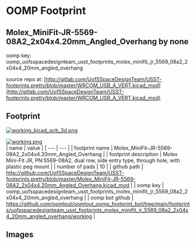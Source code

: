 # OOMP Footprint  
## Molex_MiniFit-JR-5569-08A2_2x04x4.20mm_Angled_Overhang  by none  
  
oomp key: oomp_uofsspacedesignteam_usst_footprints_molex_minifit_jr_5569_08a2_2x04x4_20mm_angled_overhang  
  
source repo at: [http://gitlab.com/UofSSpaceDesignTeam/USST-footprints.pretty/blob/master/WRCOM_USB_A_VERT.kicad_mod](http://gitlab.com/UofSSpaceDesignTeam/USST-footprints.pretty/blob/master/WRCOM_USB_A_VERT.kicad_mod)  
## Footprint  
  
[![working_kicad_pcb_3d.png](working_kicad_pcb_3d_600.png)](working_kicad_pcb_3d.png)  
  
[![working.png](working_600.png)](working.png)  
| name | value | 
| --- | --- | 
| footprint name | Molex_MiniFit-JR-5569-08A2_2x04x4.20mm_Angled_Overhang | 
| footprint description | Molex Mini-Fit JR, PN:5569-08A2, dual row, side entry type, through hole, with plastic peg mount | 
| number of pads | 10 | 
| github path | http://github.com/UofSSpaceDesignTeam/USST-footprints.pretty/blob/master/Molex_MiniFit-JR-5569-08A2_2x04x4.20mm_Angled_Overhang.kicad_mod | 
| oomp key | oomp_uofsspacedesignteam_usst_footprints_molex_minifit_jr_5569_08a2_2x04x4_20mm_angled_overhang | 
| oomp bot github | https://github.com/oomlout/oomlout_oomp_footprint_bot/tree/main/footprints/uofsspacedesignteam_usst_footprints_molex_minifit_jr_5569_08a2_2x04x4_20mm_angled_overhang/working | 
## Images  
